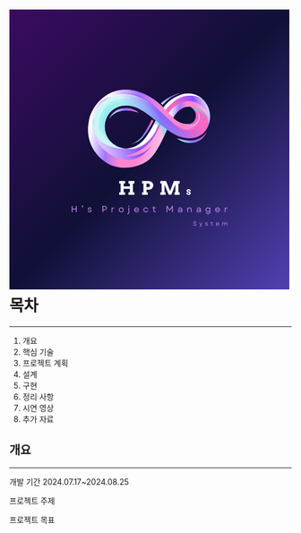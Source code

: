 # <img src="https://github.com/Eun4ria/final_project/blob/main/HPM_logo.png"/>목차
---
1. 개요
2. 핵심 기술
3. 프로젝트 계획
4. 설계
5. 구현
6. 정리 사항
7. 시연 영상
8. 추가 자료


## 개요
---
개발 기간
2024.07.17~2024.08.25

프로젝트 주제

프로젝트 목표 
